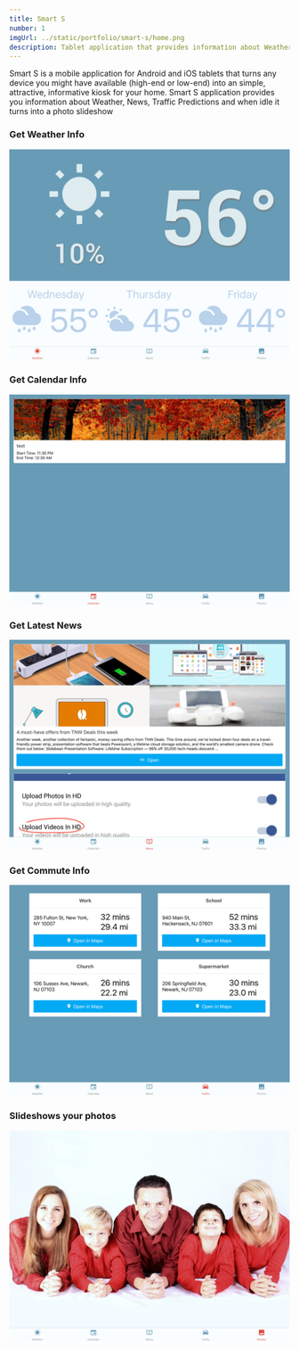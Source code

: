```yaml
---
title: Smart S
number: 1
imgUrl: ../static/portfolio/smart-s/home.png
description: Tablet application that provides information about Weather, News, Traffic Predictions and when idle it turns into a photo slideshow
---
```


Smart S is a mobile application for Android and iOS tablets that turns any device you might have available (high-end or low-end) into an simple, attractive, informative kiosk for your home. Smart S application provides you information about Weather, News, Traffic Predictions and when idle it turns into a photo slideshow

### Get Weather Info

<img src="../static/portfolio/smart-s/home.png">

### Get Calendar Info

<img src="../static/portfolio/smart-s/01.png" />

### Get Latest News

<img src="../static/portfolio/smart-s/02.png" />

### Get Commute Info

<img src="../static/portfolio/smart-s/03.png" />

### Slideshows your photos

<img src="../static/portfolio/smart-s/04.png" />
